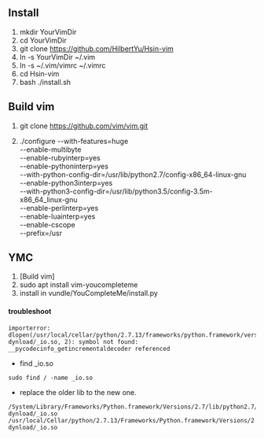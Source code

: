 ## Install ##

1. mkdir YourVimDir
2. cd YourVimDir
3. git clone https://github.com/HilbertYu/Hsin-vim
4. ln -s YourVimDir ~/.vim
5. ln -s ~/.vim/vimrc ~/.vimrc
6. cd Hsin-vim
7. bash ./install.sh


## Build vim ##
1. git clone https://github.com/vim/vim.git

2. ./configure --with-features=huge \
--enable-multibyte \
--enable-rubyinterp=yes \
--enable-pythoninterp=yes \
--with-python-config-dir=/usr/lib/python2.7/config-x86_64-linux-gnu \
--enable-python3interp=yes \
--with-python3-config-dir=/usr/lib/python3.5/config-3.5m-x86_64_linux-gnu \
--enable-perlinterp=yes \
--enable-luainterp=yes \
--enable-cscope \
--prefix=/usr



## YMC ##
1. [Build vim]
2. sudo apt install vim-youcompleteme
3. install in vundle/YouCompleteMe/install.py

#### troubleshoot ####
```
importerror: dlopen(/usr/local/cellar/python/2.7.13/frameworks/python.framework/versions/2.7/lib/python2.7/lib-dynload/_io.so, 2): symbol not found: __pycodecinfo_getincrementaldecoder referenced
```

* find _io.so

```
sudo find / -name _io.so
```
* replace the older lib to the new one.

```
/System/Library/Frameworks/Python.framework/Versions/2.7/lib/python2.7/lib-dynload/_io.so /usr/local/Cellar/python/2.7.13/Frameworks/Python.framework/Versions/2.7/lib/python2.7/lib-dynload/_io.so
```

